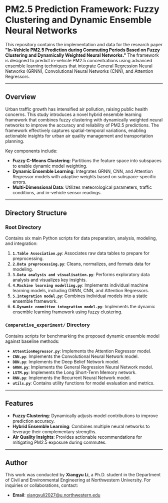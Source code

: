 # PM2.5 Prediction Framework: Fuzzy Clustering and Dynamic Ensemble Neural Networks

This repository contains the implementation and data for the research paper **"In-Vehicle PM2.5 Prediction during Commuting Periods Based on Fuzzy Clustering and Dynamically Weighted Neural Networks."** The framework is designed to predict in-vehicle PM2.5 concentrations using advanced ensemble learning techniques that integrate General Regression Neural Networks (GRNN), Convolutional Neural Networks (CNN), and Attention Regressors.

---

## Overview

Urban traffic growth has intensified air pollution, raising public health concerns. This study introduces a novel hybrid ensemble learning framework that combines fuzzy clustering with dynamically weighted neural networks to improve the accuracy and reliability of PM2.5 predictions. The framework effectively captures spatial-temporal variations, enabling actionable insights for urban air quality management and transportation planning.

Key components include:
- **Fuzzy C-Means Clustering**: Partitions the feature space into subspaces to enable dynamic model weighting.
- **Dynamic Ensemble Learning**: Integrates GRNN, CNN, and Attention Regressor models with adaptive weights based on subspace-specific errors.
- **Multi-Dimensional Data**: Utilizes meteorological parameters, traffic conditions, and in-vehicle sensor readings.

---

## Directory Structure

### Root Directory
Contains six main Python scripts for data preparation, analysis, modeling, and integration:

1. **`1.Table Association.py`**: Associates raw data tables to prepare for preprocessing.
2. **`2.Data preprocessing.py`**: Cleans, normalizes, and formats data for modeling.
3. **`3.Data analysis and visualisation.py`**: Performs exploratory data analysis and visualizes key insights.
4. **`4.Machine learning modelling.py`**: Implements individual machine learning models, including GRNN, CNN, and Attention Regressors.
5. **`5.Integration model.py`**: Combines individual models into a static ensemble framework.
6. **`6.Dynamic committee integration model.py`**: Implements the dynamic ensemble learning framework using fuzzy clustering.

### `Comparative_experiment/` Directory
Contains scripts for benchmarking the proposed dynamic ensemble model against baseline methods:

- **`AttentionRegressor.py`**: Implements the Attention Regressor model.
- **`CNN.py`**: Implements the Convolutional Neural Network model.
- **`DBN.py`**: Implements the Deep Belief Network model.
- **`GRNN.py`**: Implements the General Regression Neural Network model.
- **`LSTM.py`**: Implements the Long Short-Term Memory network.
- **`RNN.py`**: Implements the Recurrent Neural Network model.
- **`utils.py`**: Contains utility functions for model evaluation and metrics.

---

## Features

- **Fuzzy Clustering**: Dynamically adjusts model contributions to improve prediction accuracy.
- **Hybrid Ensemble Learning**: Combines multiple neural networks to leverage their complementary strengths.
- **Air Quality Insights**: Provides actionable recommendations for mitigating PM2.5 exposure during commutes.

---

## Author

This work was conducted by **Xiangyu Li**, a Ph.D. student in the Department of Civil and Environmental Engineering at Northwestern University. For inquiries or collaborations, contact:

- **Email**: xiangyuli2027@u.northwestern.edu
